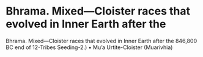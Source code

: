 # Bhrama. Mixed—Cloister races that evolved in Inner Earth after the

Bhrama. Mixed—Cloister races that evolved in Inner Earth after the
846,800 BC end of 12-Tribes Seeding-2.)
• Mu’a Urtite-Cloister (Muarivhia)